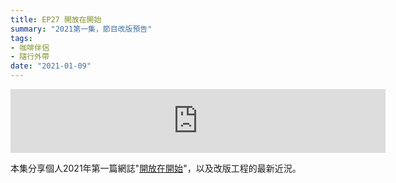 ```yaml
---
title: EP27 開放在開始
summary: "2021第一集，節目改版預告"
tags:
- 咖啡伴侶
- 隨行外帶
date: "2021-01-09"
---
```


<iframe src="https://anchor.fm/opensci-cafe/embed/episodes/EP-27-ep5rd6" height="102px" width="600px" frameborder="0" scrolling="no"></iframe>


本集分享個人2021年第一篇網誌"[開放在開始](https://scchen.com/zh-hant/post/open_at_beginning/)"，以及改版工程的最新近況。
  

